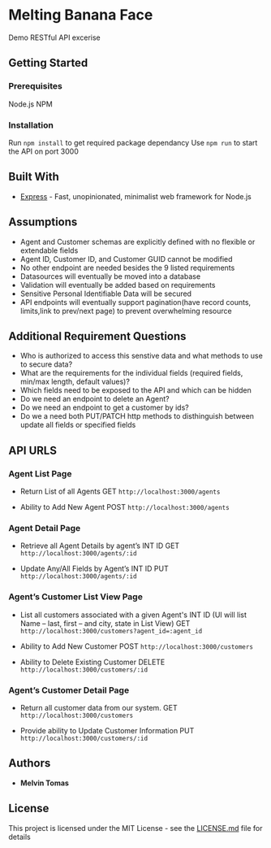 # Melting Banana Face
Demo RESTful API excerise

## Getting Started

### Prerequisites
Node.js
NPM  

### Installation
Run `npm install` to get required package dependancy
Use `npm run` to start the API on port 3000

## Built With
* [Express](http://expressjs.com/en/4x/api.html) - Fast, unopinionated, minimalist web framework for Node.js

## Assumptions
- Agent and Customer schemas are explicitly defined with no flexible or extendable fields
- Agent ID, Customer ID, and Customer GUID cannot be modified
- No other endpoint are needed besides the 9 listed requirements
- Datasources will eventually be moved into a database
- Validation will eventually be added based on requirements
- Sensitive Personal Identifiable Data will be secured
- API endpoints will eventually support pagination(have record counts, limits,link to prev/next page) to prevent overwhelming resource

## Additional Requirement Questions

- Who is authorized to access this senstive data and what methods to use to secure data?
- What are the requirements for the individual fields (required fields, min/max length, default values)?
- Which fields need to be exposed to the API and which can be hidden
- Do we need an endpoint to delete an Agent?
- Do we need an endpoint to get a customer by ids?
- Do we a need both PUT/PATCH http methods to disthinguish between update all fields or specified fields  
  

## API URLS

### Agent List Page

- Return List of all Agents
GET `http://localhost:3000/agents`

- Ability to Add New Agent
POST `http://localhost:3000/agents`

### Agent Detail Page

- Retrieve all Agent Details by agent’s INT ID
GET `http://localhost:3000/agents/:id`

- Update Any/All Fields by Agent’s INT ID
PUT `http://localhost:3000/agents/:id`

  

### Agent’s Customer List View Page
- List all customers associated with a given Agent's INT ID (UI will list Name – last, first – and city, state in List View)
GET `http://localhost:3000/customers?agent_id=:agent_id`

- Ability to Add New Customer
POST `http://localhost:3000/customers`

- Ability to Delete Existing Customer
DELETE `http://localhost:3000/customers/:id`

  

### Agent’s Customer Detail Page
- Return all customer data from our system.
GET `http://localhost:3000/customers`

- Provide ability to Update Customer Information
PUT `http://localhost:3000/customers/:id`

## Authors
* **Melvin Tomas**

## License
This project is licensed under the MIT License - see the [LICENSE.md](LICENSE.md) file for details